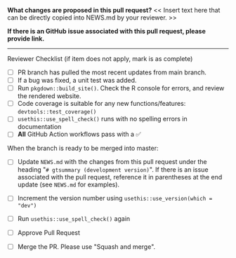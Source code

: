 **What changes are proposed in this pull request?**
<< Insert text here that can be directly copied into NEWS.md by your reviewer. >>

**If there is an GitHub issue associated with this pull request, please provide link.**


--------------------------------------------------------------------------------

Reviewer Checklist (if item does not apply, mark is as complete)

- [ ] PR branch has pulled the most recent updates from main branch.
- [ ] If a bug was fixed, a unit test was added.
- [ ] Run `pkgdown::build_site()`. Check the R console for errors, and review the rendered website.
- [ ] Code coverage is suitable for any new functions/features: `devtools::test_coverage()`
- [ ] `usethis::use_spell_check()` runs with no spelling errors in documentation
- [ ] **All** GitHub Action workflows pass with a :white_check_mark:

When the branch is ready to be merged into master:
- [ ] Update `NEWS.md` with the changes from this pull request under the heading "`# gtsummary (development version)`". If there is an issue associated with the pull request, reference it in parentheses at the end update (see `NEWS.md` for examples).
- [ ] Increment the version number using `usethis::use_version(which = "dev")` 
- [ ] Run `usethis::use_spell_check()` again
- [ ] Approve Pull Request
- [ ] Merge the PR. Please use "Squash and merge".

